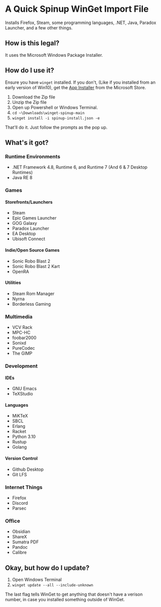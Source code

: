 # A Quick Spinup WinGet Import File
Installs Firefox, Steam, some programming languages, .NET, Java, Paradox Launcher, and a few other things.

## How is this legal?
It uses the Microsoft Windows Package Installer.

## How do I use it?

Ensure you have `winget` installed. If you don't, (Like if you installed from an early version of Win10), get the [App Installer](https://apps.microsoft.com/store/detail/app-installer/9NBLGGH4NNS1?hl=en-us&gl=us) from the Microsoft Store.

1. Download the Zip file
2. Unzip the Zip file
3. Open up Powershell or Windows Terminal. 
4. `cd ~\Downloads\winget-spinup-main`
5. `winget install -i spinup-install.json -e`

That'll do it. Just follow the prompts as the pop up.

## What's it got?
### Runtime Environments
- .NET Framework 4.8, Runtime 6, and Runtime 7 (And 6 & 7 Desktop Runtimes)
- Java RE 8

### Games
#### Storefronts/Launchers
- Steam
- Epic Games Launcher
- GOG Galaxy
- Paradox Launcher
- EA Desktop
- Ubisoft Connect
#### Indie/Open Source Games
- Sonic Robo Blast 2
- Sonic Robo Blast 2 Kart
- OpenRA
#### Utilities
- Steam Rom Manager
- Nyrna
- Borderless Gaming

### Multimedia
- VCV Rack
- MPC-HC
- foobar2000
- Sonixd
- PureCodec
- The GIMP

### Development
#### IDEs
- GNU Emacs
- TeXStudio
#### Languages
- MiKTeX
- SBCL
- Erlang
- Racket
- Python 3.10
- Rustup
- Golang
#### Version Control
- Github Desktop
- Git LFS

### Internet Things
- Firefox
- Discord
- Parsec

### Office
- Obsidian
- ShareX
- Sumatra PDF
- Pandoc
- Calibre

## Okay, but how do I update?
1. Open Windows Terminal
2. `winget update --all --include-unknown`

The last flag tells WinGet to get anything that doesn't have a verison number, in case you installed something outside of WinGet.


